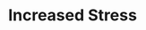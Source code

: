 ---
ee_id: '2224'
site: '1'
type: '2'
url: 2012-044-increased-stress
title: Increased Stress
year: '2012'
display_year: '2012'
medium: Wastebasket, Red Bull Cans
dims: 15 x 11 x 11in
pitch: ''
ps: ''
live_url: ''
related: ''
youtube: ''
related_code: ''
imgs: increased-stress-2012-044-full-database-ih.jpg
subheading: ''
download: ''
add_credit: ''
commission: ''
layout: things-i-made
---